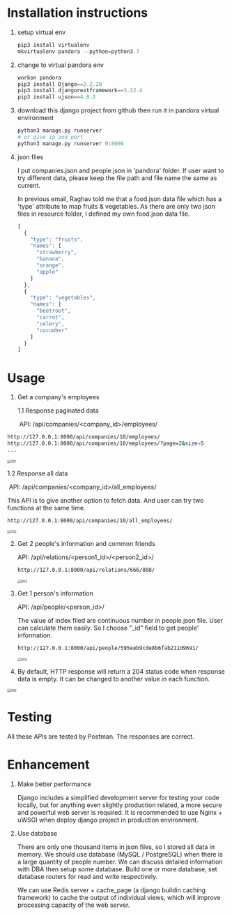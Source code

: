 # Installation instructions

1. setup virtual env

   ```python
   pip3 install virtualenv
   mkvirtualenv pandora --python=python3.7
   ```

2. change to virtual pandora env

   ```python
   workon pandora
   pip3 install Django==2.2.20
   pip3 install djangorestframework==3.12.4
   pip3 install ujson==4.0.2
   ```

3. download this django project from github then run it in pandora virtual environment

   ```python
   python3 manage.py runserver
   # or give ip and port
   python3 manage.py runserver 0:8000
   ```

4. json files

   I put companies.json and people.json in 'pandora' folder. If user want to try different data, please keep the file path and file name the same as current.

   In previous email, Raghav told me that a food.json data file which has a 'type' attribute to map fruits & vegetables. As there are only two json files in resource folder, I defined my own food.json data file.

   ```javascript
   [
     {
       "type": "fruits",
       "names": [
         "strawberry",
         "banana",
         "orange",
         "apple"
       ]
     },
     {
       "type": "vegetables",
       "names": [
         "beetroot",
         "carrot",
         "celery",
         "cucumber"
       ]
     }
   ]
   ```


# Usage

1. Get a company's employees

   1.1 Response paginated data

   ​	API:	/api/companies/<company_id>/employees/

```bash
http://127.0.0.1:8000/api/companies/10/employees/
http://127.0.0.1:8000/api/companies/10/employees/?page=2&size=5
...
```

<img src="assets/001.JPG" alt="001" style="zoom:50%;" />

   1.2 Response all data

​		API:	/api/companies/<company_id>/all_employees/

This API is to give another option to fetch data. And user can try two functions at the same time.

```shell
http://127.0.0.1:8000/api/companies/10/all_employees/
```

<img src="assets/002.JPG" alt="002" style="zoom:50%;" />

2. Get 2 people's information and common friends

   API: /api/relations/<person1_id>/<person2_id>/

   ```bash
   http://127.0.0.1:8000/api/relations/666/888/
   ```

   <img src="assets/003.JPG" alt="003" style="zoom:50%;" />

3. Get 1 person's information

   API: /api/people/<person_id>/

   The value of index filed are continuous number in people.json file. User can calculate them easily. So I choose "_id" field to get people' information.

   ```bash
   http://127.0.0.1:8000/api/people/595eeb9cde8b6fab211d9691/
   ```

   <img src="assets/004.JPG" alt="004" style="zoom:50%;" />

4. By default, HTTP response will return a 204 status code when response data is empty. It can be changed to another value in each function.

<img src="assets\005.JPG" alt="005" style="zoom:50%;" />

   

# Testing

All these APIs are tested by Postman. The responses are correct.



# Enhancement

1. Make better performance

   Django includes a simplified development server for testing your code locally, but for anything even slightly production related, a more secure and powerful web server is required. It is recommended to use Nginx + uWSGI when deploy django project in production environment.

2. Use database

   There are only one thousand items in json files, so I stored all data in memory. We should use database (MySQL / PostgreSQL) when there is a large quantity of people number. We can discuss detailed information with DBA then setup some database. Build one or more database, set database routers for read and write respectively.

   We can use Redis server + cache_page (a django buildin caching framework) to cache the output of individual views, which will improve processing capacity of the web server.
